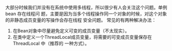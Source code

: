 ⼤部分时候我们并没有在系统中使⽤多线程，所以很少有⼈会关注这个问题。单例 bean 存在线程问 题，主要是因为当多个线程操作同⼀个对象的时候，对这个对象的⾮静态成员变量的写操作会存在线程 安全问题。 常⻅的有两种解决办法：

  1. 在Bean对象中尽量避免定义可变的成员变量（不太现实）。
  2. 在类中定义⼀个ThreadLocal成员变量，将需要的可变成员变量保存在 ThreadLocal 中（推荐的 ⼀种⽅式）。 